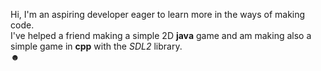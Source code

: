 <!---
- 👋 Hi, I’m @BrRange
- 👀 I’m interested in ...
- 🌱 I’m currently learning ...
- 💞️ I’m looking to collaborate on ...
-  📫 How to reach me ...
--->

Hi, I'm an aspiring developer eager to learn more in the ways of making code.<br>
I've helped a friend making a simple 2D <b>java</b> game and am making also a simple game in <b>cpp</b> with the <i>SDL2</i> library.<br>
☻

<!---
BrRange/BrRange is a ✨ special ✨ repository because its `README.md` (this file) appears on your GitHub profile.
You can click the Preview link to take a look at your changes.
--->

